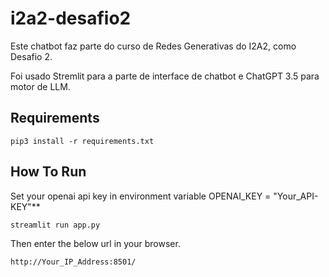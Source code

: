 # i2a2-desafio2

Este chatbot faz parte do curso de Redes Generativas do I2A2, como Desafio 2.

Foi usado Stremlit para a parte de interface de chatbot e ChatGPT 3.5 para motor de LLM.

## Requirements

```
pip3 install -r requirements.txt
```

## How To Run
Set your openai api key in environment variable OPENAI_KEY = "Your_API-KEY"**

```
streamlit run app.py
```

Then enter the below url in your browser.


```
http://Your_IP_Address:8501/
```
